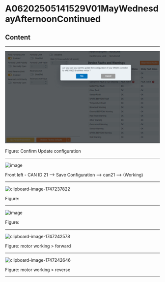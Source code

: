 # A06202505141529V01MayWednesdayAfternoonContinued

## Content

____

![image](/static/images/confirmUpdateNotice.png)

Figure: Confirm Update configuration

____

![image](https://github.com/user-attachments/assets/59d34589-6a0a-4e1f-aeb2-aa547a51f16c)

Front left  - CAN ID 21 --> Save Configuration -->  can21 --> (Working)

____

![clipboard-image-1747237822](https://github.com/user-attachments/assets/a4da9863-5402-4c8e-b02c-ecd4c24db59a)

Figure:

____


![image](https://github.com/user-attachments/assets/06673c0d-fb7a-4c01-bb54-b986b013269c)

Figure: 

____

![clipboard-image-1747242578](https://github.com/user-attachments/assets/2885c8fe-d642-459f-b6aa-7b1cefa6f289)

Figure: motor working > forward

____

![clipboard-image-1747242646](https://github.com/user-attachments/assets/c9e4d643-8166-4385-9a3f-13eb1e7b84a6)

Figure: motor working > reverse

____
